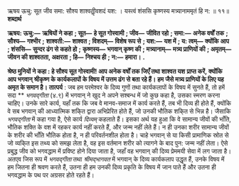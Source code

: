  

ऋषय ऊचु: सूत जीव समा: सौश्य शाश्वतीॢवशदं यश: । यस्त्वं शंससि कृष्णस्य मत्र्यानाममृतं हि न: ॥ ११॥ **शब्दार्थ** 

**ऋषय: ऊचु:—** **ऋषियों ने कहा** **; सूत—** **हे सूत गोस्वामी** **; जीव—** **जीवित रहो** **; समा:—** **अनेक वर्षों तक** **; सौश्य—** **गश्भीर** **;** **शाश्वती:—** **शाश्वत** **; विशदम्—** **विशेष रूप से** **; यश:—** **यश में** **; य: त्वम्—** **क्योंकि आप** **; शंससि—** **सुन्दर ढंग से कहते हो** **;** **कृष्णस्य—** **भगवान् कृष्ण की** **; मत्र्यानाम्—** **मत्र्य प्राणियों की** **; अमृतम्—** **जीवन की शाश्वतता, अक्षरता** **; हि—** **निश्चय ही** **; न:—** **हमारा।** **.** 

**श्रेष्ठ मुनियों ने कहा : हे सौश्य सूत गोस्वामी! आप अनेक वर्षों तक जिएँ तथा शाश्वत यश** **प्राप्त करें, क्योंकि आप भगवान् श्रीकृष्ण के कार्यकलापों के विषय में उत्तम ढंग से बता रहे हैं।** **हम जैसे मत्र्य प्राणियों के लिए यह अमृत के समान है।** **तात्पर्य** : जब हम परमेश्वर के दिव्य गुणों तथा कार्यकलापों के विषय में सुनते हैं, तो हमें सदा ** *भगवद्गीता* (४.९) में भगवान् ने खुद ने अपने सश्बन्ध में जो कुछ कहा है, उसका स्मरण करना चाहिए। उनके सारे कार्य, यहाँ तक कि जब वे मानव-समाज में कार्य करते हैं, तब भी दिव्य ही होते हैं, क्योंकि वे सब भगवान् की आध्यात्मिक शकि्त द्वारा अभिप्रेरित होते हैं, जो उनकी भौतिक शकि्त से भिन्न है। जैसाकि *भगवद्गीता* में कहा गया है, ऐसे कार्य *दिव्यम्* कहलाते हैं। इसका अर्थ यह हुआ कि वे सामान्य जीवों की भाँति, भौतिक शक्ति के वश में रहकर कार्य नहीं करते हैं, और जन्म नहीं लेते हैं। न ही उनका शरीर सामान्य जीवों के शरीर की भाँति भौतिक होता है, न ही परिवर्तनशील होता है। चाहे भगवान् से या किसी प्रामाणिक स्रोत से जो व्यकि्त इस तथ्य को समझ लेता है, वह इस वर्तमान शरीर को त्यागने के बाद पुन: जन्म नहीं लेता। ऐसे प्रबुद्ध जीव को भगवद्धाम में प्रविष्ट होने दिया जाता है, जहाँ वह भगवान् की दिव्य प्रेममयी सेवा में लग जाता है। अतएव जिस रूप में *भगवद्गीता* तथा *श्रीमद्भागवत* में भगवान् के दिव्य कार्यकलाप उद्धृत हैं, उनके विषय में हम जितना ही श्रवण करते हैं, उतना ही हम उनकी दिव्य प्रकृति के विषय में जान पाते हैं और उतना ही भगवद्धाम के पथ पर अग्रसर होते रहते हैं। 